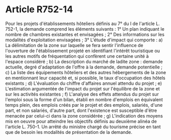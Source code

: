 # Article R752-14

Pour les projets d'établissements hôteliers définis au 7° du I de l'article L. 752-1, la demande comprend les éléments suivants :   1° Un plan indiquant le nombre de chambres existantes et envisagées ;   2° Des informations sur les modalités d'exploitation envisagées ;   3° L'étude d'impact qui comporte :   a) La délimitation de la zone sur laquelle se fera sentir l'influence de l'ouverture de l'établissement projeté en identifiant l'intérêt touristique ou les autres motifs de fréquentation qui confèrent une certaine unité à l'espace considéré ;   b) La description du marché de ladite zone : demande actuelle, degré d'adaptation de l'offre à la demande, demande potentielle ;   c) La liste des équipements hôteliers et des autres hébergements de la zone en mentionnant leur capacité et, si possible, le taux d'occupation des hôtels existants ;   d) L'évaluation du chiffre d'affaires annuel attendu du projet ;   e) L'estimation argumentée de l'impact du projet sur l'équilibre de la zone et sur les activités existantes ;   f) L'analyse des effets attendus du projet sur l'emploi sous la forme d'un bilan, établi en nombre d'emplois en équivalent temps plein, des emplois créés par le projet et des emplois, salariés, d'une part, et non salariés, d'autre part, dont l'existence est susceptible d'être menacée par celui-ci dans la zone considérée ;   g) L'indication des moyens mis en oeuvre pour atteindre les objectifs définis au deuxième alinéa de l'article L. 750-1.   Un arrêté du ministre chargé du tourisme précise en tant que de besoin les modalités de présentation de la demande.